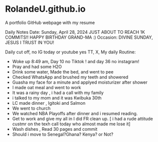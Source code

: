 
# RolandeU.github.io
A portfolio GitHub webpage with my resume

Daily Notes
Date: Sunday, April 28, 2024
JUST ABOUT TO REACH 1K COMMITS!!
HAPPY BIRTHDAY GRAND-MA :)
Occasion: DIVINE SUNDAY, JESUS I TRUST IN YOU! 


Daily cut off, no IG today or youtube
yes TT, X, 
My daily Routine:
- Woke up 8:49 am, Day 10 no Tiktok ! and day 36 no instagram!
- Pray and had some H2O
- Drink some water, Made the bed, and went to pee
- Checked WhatsApp and brushed my teeth and showered
- Guasha my face for a minute and applyed moisturizer after shower
- I made oat meal and went to work
- It was a rainy day , i had a call with my family
- i talked to my mom and it was Kwibuka 30th
- LC made dinner , Igitoki and Salmon
- We went to church
- We watched NBA Playoffs after dinner and i resumed reading.
- Get to work and give my all in I did FR clean up.
[ i had a rude attitude custmr on the texh call today who almost made me lose it]
- Wash dishes , Read 30 pages and commit
- Should i move to Senegal?Ghana? Kenya? or Not?


